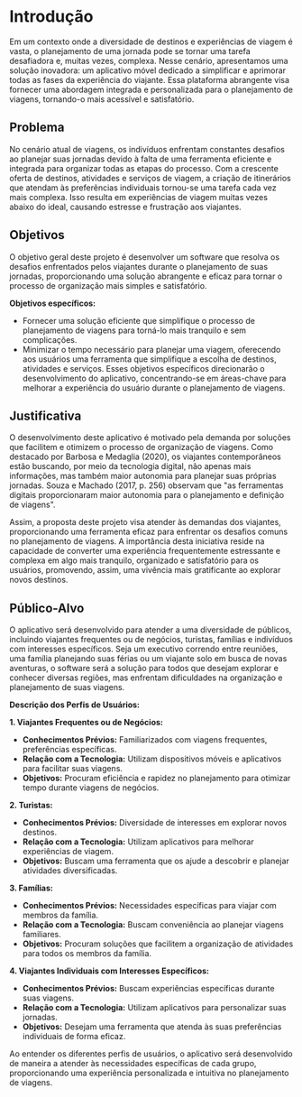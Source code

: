 # Introdução

Em um contexto onde a diversidade de destinos e experiências de viagem é vasta, o planejamento de uma jornada pode se tornar uma tarefa desafiadora e, muitas vezes, complexa. Nesse cenário, apresentamos uma solução inovadora: um aplicativo móvel dedicado a simplificar e aprimorar todas as fases da experiência do viajante. Essa plataforma abrangente visa fornecer uma abordagem integrada e personalizada para o planejamento de viagens, tornando-o mais acessível e satisfatório.

## Problema

No cenário atual de viagens, os indivíduos enfrentam constantes desafios ao planejar suas jornadas devido à falta de uma ferramenta eficiente e integrada para organizar todas as etapas do processo. Com a crescente oferta de destinos, atividades e serviços de viagem, a criação de itinerários que atendam às preferências individuais tornou-se uma tarefa cada vez mais complexa. Isso resulta em experiências de viagem muitas vezes abaixo do ideal, causando estresse e frustração aos viajantes.

## Objetivos

O objetivo geral deste projeto é desenvolver um software que resolva os desafios enfrentados pelos viajantes durante o planejamento de suas jornadas, proporcionando uma solução abrangente e eficaz para tornar o processo de organização mais simples e satisfatório.

**Objetivos específicos:**
- Fornecer uma solução eficiente que simplifique o processo de planejamento de viagens para torná-lo mais tranquilo e sem complicações.
- Minimizar o tempo necessário para planejar uma viagem, oferecendo aos usuários uma ferramenta que simplifique a escolha de destinos, atividades e serviços.
Esses objetivos específicos direcionarão o desenvolvimento do aplicativo, concentrando-se em áreas-chave para melhorar a experiência do usuário durante o planejamento de viagens.

## Justificativa

O desenvolvimento deste aplicativo é motivado pela demanda por soluções que facilitem e otimizem o processo de organização de viagens. Como destacado por Barbosa e Medaglia (2020), os viajantes contemporâneos estão buscando, por meio da tecnologia digital, não apenas mais informações, mas também maior autonomia para planejar suas próprias jornadas. Souza e Machado (2017, p. 256) observam que "as ferramentas digitais proporcionaram maior autonomia para o planejamento e definição de viagens".

Assim, a proposta deste projeto visa atender às demandas dos viajantes, proporcionando uma ferramenta eficaz para enfrentar os desafios comuns no planejamento de viagens. A importância desta iniciativa reside na capacidade de converter uma experiência frequentemente estressante e complexa em algo mais tranquilo, organizado e satisfatório para os usuários, promovendo, assim, uma vivência mais gratificante ao explorar novos destinos.

## Público-Alvo
O aplicativo será desenvolvido para atender a uma diversidade de públicos, incluindo viajantes frequentes ou de negócios, turistas, famílias e indivíduos com interesses específicos. Seja um executivo correndo entre reuniões, uma família planejando suas férias ou um viajante solo em busca de novas aventuras, o software será a solução para todos que desejam explorar e conhecer diversas regiões, mas enfrentam dificuldades na organização e planejamento de suas viagens.

**Descrição dos Perfis de Usuários:**

**1. Viajantes Frequentes ou de Negócios:**
 - **Conhecimentos Prévios:** Familiarizados com viagens frequentes, preferências específicas.
 - **Relação com a Tecnologia:** Utilizam dispositivos móveis e aplicativos para facilitar suas viagens.
 - **Objetivos:** Procuram eficiência e rapidez no planejamento para otimizar tempo durante viagens de negócios.

**2. Turistas:**
 - **Conhecimentos Prévios:** Diversidade de interesses em explorar novos destinos.
 - **Relação com a Tecnologia:** Utilizam aplicativos para melhorar experiências de viagem.
 - **Objetivos:** Buscam uma ferramenta que os ajude a descobrir e planejar atividades diversificadas.

**3. Famílias:**
 - **Conhecimentos Prévios:** Necessidades específicas para viajar com membros da família.
 - **Relação com a Tecnologia:** Buscam conveniência ao planejar viagens familiares.
 - **Objetivos:** Procuram soluções que facilitem a organização de atividades para todos os membros da família.

**4. Viajantes Individuais com Interesses Específicos:**
 - **Conhecimentos Prévios:** Buscam experiências específicas durante suas viagens.
 - **Relação com a Tecnologia:** Utilizam aplicativos para personalizar suas jornadas.
 - **Objetivos:** Desejam uma ferramenta que atenda às suas preferências individuais de forma eficaz.

Ao entender os diferentes perfis de usuários, o aplicativo será desenvolvido de maneira a atender às necessidades específicas de cada grupo, proporcionando uma experiência personalizada e intuitiva no planejamento de viagens.
